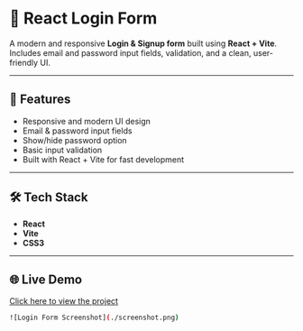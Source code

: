 # 🔐 React Login Form

A modern and responsive **Login & Signup form** built using **React + Vite**.  
Includes email and password input fields, validation, and a clean, user-friendly UI.

---

## 🚀 Features
- Responsive and modern UI design  
- Email & password input fields  
- Show/hide password option  
- Basic input validation  
- Built with React + Vite for fast development  

---

## 🛠️ Tech Stack
- **React**
- **Vite**
- **CSS3**

---

## 🌐 Live Demo
[Click here to view the project](https://your-username.github.io/your-repo-name/)


```bash
![Login Form Screenshot](./screenshot.png)
